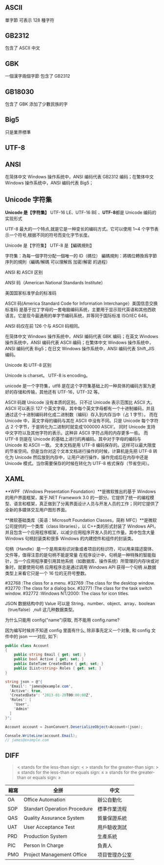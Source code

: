 #

## ASCII

單字節
可表示 128 種字符

## GB2312

包含了 ASCII
中文

## GBK

一個漢字兩個字節
包含了 GB2312

## GB18030

包含了 GBK
添加了少數民族的字

## Big5

只是業界標準

## UTF-8

## ANSI

在简体中文 Windows 操作系统中，ANSI 编码代表 GB2312 编码；在繁体中文 Windows 操作系统中，ANSI 编码代表 Big5；

## Unicode 字符集

**Unicode 是【字符集】**
UTF-16 LE、UTF-16 BE 、**UTF-8**都是 Unicode 编码的实现形式

UTF-8 最大的一个特点,就是它是一种变长的编码方式。它可以使用 1~4 个字节表示一个符号,根据不同的符号而变化字节长度。

Unicode 是【字符集】
UTF-8 是【編碼規則】

字符集：為每一個字符分配一個唯一的 ID（碼位）
編碼規則：將碼位轉換爲字節序列的規則（編碼/解碼 可以理解爲 加密/解密 的過程）

ANSI 和 ASCII 区别

ANSI 码（American National Standards Institute）

美国国家标准学会的标准码

ASCII 码(America Standard Code for Information Interchange）美国信息交换标准码
是基于拉丁字母的一套电脑编码系统，主要用于显示现代英语和其他西欧语言。它是现今最通用的单字节编码系统，并等同于国际标准 ISO/IEC 646。

ANSI 码仅在前 126 个与 ASCII 码相同。

在简体中文 Windows 操作系统中，ANSI 编码代表 GBK 编码；在英文 Windows 操作系统中，ANSI 编码代表 ASCII 编码；在繁体中文 Windows 操作系统中，ANSI 编码代表 Big5；在日文 Windows 操作系统中，ANSI 编码代表 Shift_JIS 编码。

Unicode 和 UTF-8 区别

Unicode is charset。
UTF-8 is encoding。

unicode 是一个字符集，utf8 是在这个字符集基础上的一种具体的编码方案为更好的存储和传输，其他还有 UTF-16，UTF-32 等。

ASCII 码跟 Unicode 没有本质的区别。只不过 Unicode 表示范围比 ASCII 大。ASCII 可以表示 127 个英文字母，其中每个英文字母都有一个十进制编码，并且通过这个十进制编码转化成二进制数（编码）存入到内存当中（占 1 字节）。
而在 Unicode 中，英文字母的编码与其在 ASCII 中没有不同。只是 Unicode 每个字符占 2 个字节，于是转化为二进制时就变成‘000000 ASCII’。
同时 Unicode 支持中文字符以及其他字符的表示。这种非 ASCII 字符占用的内存更多一些。
而 UTF-8 则是在 Unicode 的基础上进行的再编码。其中对于字母的编码与 Unicode 和 ASCII 一致。
文本文档是用 UTF-8 编码保存的。这样可以最大限度的节省空间。但是当你对这个文本文档进行操作的时候，计算机是先把 UTF-8 转化为 Unicode 然后放到内存中，让用户进行操作，操作完成后在内存中还是 Unicode 模式。当你需要保存的时候在转化为 UTF-8 格式保存（节省空间）。

## XAML

**WPF（Windows Presentation Foundation）**是微软推出的基于 Windows 的用户界面框架，属于.NET Framework 3.0 的一部分。它提供了统一的编程模型、语言和框架，真正做到了分离界面设计人员与开发人员的工作；同时它提供了全新的多媒体交互用户图形界面。

**微软基础类库（英语：Microsoft Foundation Classes，简称 MFC）**是微软公司提供的一个类库（class libraries），以 C++类的形式封装了 Windows API，并且包含一个应用程序框架，以减少应用程序开发人员的工作量。其中包含大量 Windows 句柄封装类和很多 Windows 的内建控件和组件的封装类。

句柄（Handle）是一个是用来标识对象或者项目的标识符，可以用来描述窗体、文件等，值得注意的是句柄不能是常量
在程序设计中，句柄是一种特殊的智能指针，当一个应用程序要引用其他系统（如数据库、操作系统）所管理的内存块或对象时，就要使用句柄
应用程序总是通过调用 Windows API 获得一个句柄
从数据类型上来看它只是一个 16 位的无符号整数。


#32768 :The class for a menu.
#32769 :The class for the desktop window.
#32770 :The class for a dialog box.
#32771 :The class for the task switch window.
#32772 :Windows NT/2000: The class for icon titles.

JSON 数据结构中的 Value 可以是 String、number、object、array、boolean（true/false）,null 这几种数据类型。

为什么只能用 config("name")获取, 而不能用 config.name?

因为编写时候并不知道 config 里面有什么, 除非事先定义一个对象, 和 config 文件中的 json 一一对应, 如下:

```c#
public class Account
{
    public string Email { get; set; }
    public bool Active { get; set; }
    public DateTime CreatedDate { get; set; }
    public IList<string> Roles { get; set; }
}
```

```c#
string json = @"{
  'Email': 'james@example.com',
  'Active': true,
  'CreatedDate': '2013-01-20T00:00:00Z',
  'Roles': [
    'User',
    'Admin'
  ]
}";

Account account = JsonConvert.DeserializeObject<Account>(json);

Console.WriteLine(account.Email);
// james@example.com
```

## DIFF

> &lt; stands for the less-than sign: <
> &gt; stands for the greater-than sign: >
> &le; stands for the less-than or equals sign: ≤
> &ge; stands for the greater-than or equals sign: ≥

| 縮寫 | 全拼                         | 中文           |
| ---- | ---------------------------- | -------------- |
| OA   | Office Automation            | 辦公自動化     |
| SOP  | Standart Operation Procedure | 標準作業流程   |
| QAS  | Quality Assurance System     | 質量保證系統   |
| UAT  | User Acceptance Test         | 用戶驗收測試   |
| PRD  | Production System            | 生產系統       |
| PIC  | Person In Charge             | 負責人         |
| PMO  | Project Management Office    | 项目管理办公室 |
